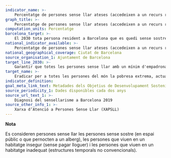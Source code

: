 ```yaml
---
indicator_name: >-
    Percentatge de persones sense llar ateses (accedeixen a un recurs residencial públic, temporal o amb recolzament sostingut)
graph_title: >-
    Percentatge de persones sense llar ateses (accedeixen a un recurs residencial públic, temporal o amb recolzament sostingut)
computation_units: Percentatge
barcelona_target: >-
    El 2030 tota persona resident a Barcelona que es quedi sense sostre tindrà un llit on dormir i un plat a taula, i el nombre de persones sense llar es reduirà fortament
national_indicator_available: >-
    Percentatge de persones sense llar ateses (accedeixen a un recurs residencial públic, temporal o amb recolzament sostingut)
national_geographical_coverage: Ciutat de Barcelona
source_organisation_1: Ajuntament de Barcelona
target_line_2030: >-
    Garantir que totes les persones sense llar amb un mínim d'empadronament a la ciutat siguin ateses per la Xarxa d’Atenció a Persones Sense Llar (XAPSLL)
target_name: >-
    Eradicar per a totes les persones del món la pobresa extrema, actualment mesurada per un ingrés per persona inferior a 1,25 $ EUA al dia.
indicator_definition:
goal_meta_link_text: Metadades dels Objetius de Desenvolupament Sostenible de les Nacions Unides (pdf 894kB)
source_periodicity_1: Dades disponibles cada dos anys
source_url_text_1: >-
    Diagnosi del sensellarisme a Barcelona 2019  
source_other_info_1: >-
    Xarxa d’Atenció a Persones Sense Llar (XAPSLL)
---
```

**Nota**

Es consideren persones sense llar les persones sense sostre (en espai públic o que pernocten a un alberg), les persones que viuen en un habitatge insegur (sense pagar lloguer) i les persones que viuen en un habitatge inadequat (estructures temporals no convencionals).
